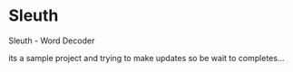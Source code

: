 # Sleuth
Sleuth - Word Decoder

its a sample project and trying to make updates so be wait to completes...
